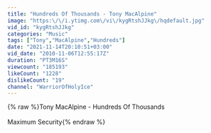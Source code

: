 ```yaml
---
title: "Hundreds Of Thousands - Tony MacAlpine"
image: "https:\/\/i.ytimg.com\/vi\/kygRtshJJkg\/hqdefault.jpg"
vid_id: "kygRtshJJkg"
categories: "Music"
tags: ["Tony","MacAlpine","Hundreds"]
date: "2021-11-14T20:10:51+03:00"
vid_date: "2010-11-06T12:55:17Z"
duration: "PT3M16S"
viewcount: "185193"
likeCount: "1228"
dislikeCount: "19"
channel: "WarriorOfHolyIce"
---
```

{% raw %}Tony MacAlpine - Hundreds Of Thousands<br /><br />Maximum Security{% endraw %}
